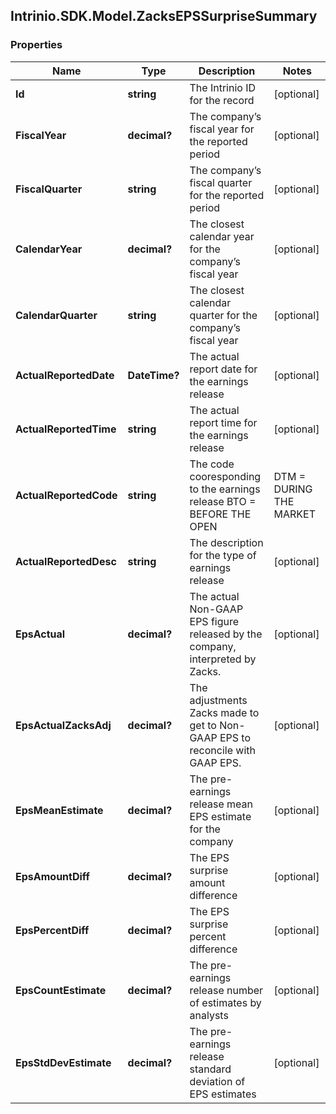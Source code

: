 ## Intrinio.SDK.Model.ZacksEPSSurpriseSummary
### Properties

Name | Type | Description | Notes
------------ | ------------- | ------------- | -------------
**Id** | **string** | The Intrinio ID for the record | [optional] 
**FiscalYear** | **decimal?** | The company’s fiscal year for the reported period | [optional] 
**FiscalQuarter** | **string** | The company’s fiscal quarter for the reported period | [optional] 
**CalendarYear** | **decimal?** | The closest calendar year for the company’s fiscal year | [optional] 
**CalendarQuarter** | **string** | The closest calendar quarter for the company’s fiscal year | [optional] 
**ActualReportedDate** | **DateTime?** | The actual report date for the earnings release | [optional] 
**ActualReportedTime** | **string** | The actual report time for the earnings release | [optional] 
**ActualReportedCode** | **string** | The code cooresponding to the earnings release  BTO &#x3D; BEFORE THE OPEN | DTM &#x3D; DURING THE MARKET | AMC &#x3D; AFTER MARKET CLOSE | [optional] 
**ActualReportedDesc** | **string** | The description for the type of earnings release | [optional] 
**EpsActual** | **decimal?** | The actual Non-GAAP EPS figure released by the company, interpreted by Zacks. | [optional] 
**EpsActualZacksAdj** | **decimal?** | The adjustments Zacks made to get to Non-GAAP EPS to reconcile with GAAP EPS. | [optional] 
**EpsMeanEstimate** | **decimal?** | The pre-earnings release mean EPS estimate for the company | [optional] 
**EpsAmountDiff** | **decimal?** | The EPS surprise amount difference | [optional] 
**EpsPercentDiff** | **decimal?** | The EPS surprise percent difference | [optional] 
**EpsCountEstimate** | **decimal?** | The pre-earnings release number of estimates by analysts | [optional] 
**EpsStdDevEstimate** | **decimal?** | The pre-earnings release standard deviation of EPS estimates | [optional] 

